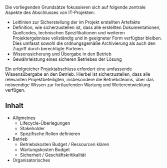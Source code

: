 Die vorliegenden Grundsätze fokussieren sich auf folgende zentrale Aspekte des Abschlusses von IT-Projekten:

- Leitlinien zur Sicherstellung der im Projekt erstellten Artefakte
- Definition, wie sicherzustellen ist, dass alle erstellten Dokumentationen, Quellcodes, technischen Spezifikationen und weiteren Projektergebnisse vollständig und in geeigneter Form verfügbar bleiben. Dies umfasst sowohl die ordnungsgemäße Archivierung als auch den Zugriff durch berechtigte Parteien.
- Wissenssicherung und Übergabe in den Betrieb
- Gewährleistung eines sicheren Betriebes der Lösung

Ein erfolgreicher Projektabschluss erfordert eine umfassende Wissensübergabe an den Betrieb. Hierbei ist sicherzustellen, dass alle relevanten Projektbeteiligten, insbesondere die Betriebsteams, über das notwendige Wissen zur fortlaufenden Wartung und Weiterentwicklung verfügen.

## Inhalt

- Allgmeines
  - Lifecycle-Überlegungen
  - Stakeholder
  - Spezifische Rollen definieren
- Betrieb
  - Betriebskosten Budget / Ressourcen klären
  - Wartungskosten Budget
  - Sicherheit / Geschäftskritikalität
- Organisatorisches